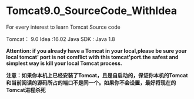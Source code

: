 # Tomcat9.0_SourceCode_WithIdea
For every interest to learn Tomcat Source code

Tomcat： 9.0
Idea :16.02
Java SDK : Java 1.8

**Attention: if you already have a Tomcat in your local,please be sure your local tomcat' port is not comflict with this tomcat'port.the safest
and simplest way is kill your local Tomcat process.**


**注意：如果你本机上已经安装了Tomcat，且是自启动的，保证你本机的Tomcat和当前阅读的源码所占的端口不是同一个。如果你不会设置，最好将现在的Tomcat进程杀死**
